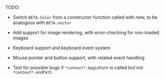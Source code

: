 TODO:
  - Switch `BETA.Color` from a constructor function called with new,
    to be analogous with `BETA.vector`

  - Add support for image rendering, with error-checking for non-loaded images

  - Keyboard support and keyboard event system

  - Mouse pointer and button support, with related event handling

  - Test for possible bugs if `*context*.beginPath` is called but not `*context*.endPath`
